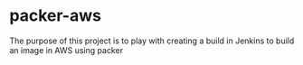 # packer-aws
The purpose of this project is to play with creating a build in Jenkins to build an image in AWS using packer
